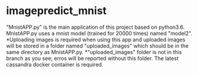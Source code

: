 # imagepredict_mnist

"MnistAPP.py" is the main application of this project based on python3.6.
MnistAPP.py uses a mnist model (trained for 20000 times) named "model2".
*Uploading images is required when using this app and uploaded images will be stored in a folder named "uploaded_images" which should be in the same directory as MnistAPP.py.
*"uploaded_images" folder is not in this branch as you see; erros will be reported without this folder.
The latest cassandra docker container is required.
